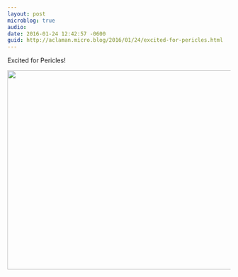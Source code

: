 ```yaml
---
layout: post
microblog: true
audio: 
date: 2016-01-24 12:42:57 -0600
guid: http://aclaman.micro.blog/2016/01/24/excited-for-pericles.html
---
```

Excited for Pericles!

<img src="http://micro.alexclaman.com/uploads/2018/efc673e178.jpg" width="600" height="450" />
